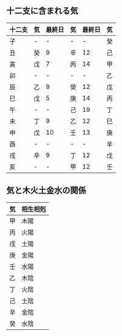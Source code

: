## 十二支に含まれる気

| 十二支 | 気 | 最終日 | 気 | 最終日 | 気 |
|-----|---|-----|---|-----|---|
| 子   | - | -   | - | -   | 癸 |
| 丑   | 癸 | 9   | 辛 | 12  | 己 |
| 寅   | 戊 | 7   | 丙 | 14  | 甲 |
| 卯   | - | -   | - | -   | 乙 |
| 辰   | 乙 | 9   | 癸 | 12  | 戊 |
| 巳   | 戊 | 5   | 庚 | 14  | 丙 |
| 午   | - | -   | 己 | 19  | 丁 |
| 未   | 丁 | 9   | 乙 | 12  | 巳 |
| 申   | 戊 | 10  | 壬 | 13  | 庚 |
| 酉   | - | -   | - | -   | 辛 |
| 戌   | 辛 | 9   | 丁 | 12  | 戊 |
| 亥   | - | -   | 甲 | 12  | 壬 |

## 気と木火土金水の関係

| 気 | 相生相剋 |
|---|------|
| 甲 | 木陽   |
| 丙 | 火陽   |
| 戌 | 土陽   |
| 庚 | 金陽   |
| 壬 | 水陽   |
| 乙 | 木陰   |
| 丁 | 火陰   |
| 己 | 土陰   |
| 辛 | 金陰   |
| 癸 | 水陰   |
